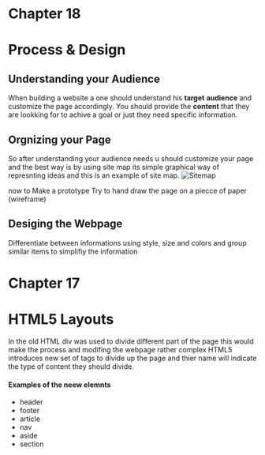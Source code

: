 # Chapter 18 
# Process & Design

## Understanding your Audience
When building a website a one should understand his **target** **audience** and customize the page accordingly. You should provide the **content** that they are lookking for to achive a goal or just they need specific information.

## Orgnizing your Page
So after understanding your audience needs u should customize your page and the best way is by using site map its simple graphical way of represnting ideas and this is an example of site map. ![Sitemap](https://p0.pikrepo.com/preview/81/567/sitemap-sketch.jpg)

now to Make a prototype Try to hand draw the page on a piecce of paper (wireframe)

## Desiging the Webpage
Differentiate between informations using style, size and colors and group similar items to simplifiy the information

# Chapter 17
# HTML5 Layouts
In the old HTML div was used to divide different part of the page this would make the process and modifing the webpage rather complex HTML5 introduces new set of tags to divide up the page and thier name will indicate the type of content they should divide.

#### Examples of the neew elemnts
- header
- footer
- article
- nav
- aside
- section
